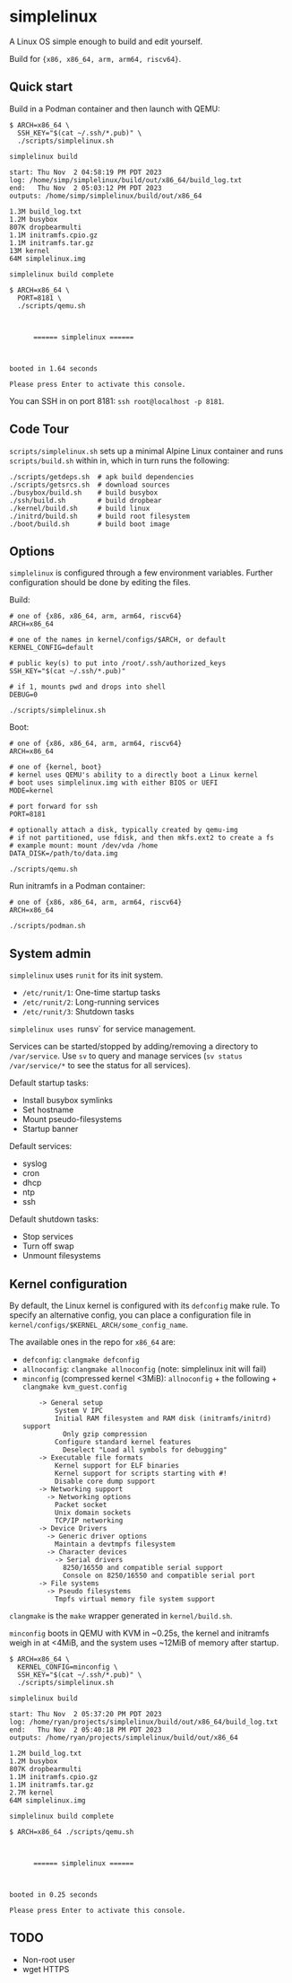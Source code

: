 # simplelinux

A Linux OS simple enough to build and edit yourself.

Build for `{x86, x86_64, arm, arm64, riscv64}`.

## Quick start

Build in a Podman container and then launch with QEMU:

```
$ ARCH=x86_64 \
  SSH_KEY="$(cat ~/.ssh/*.pub)" \
  ./scripts/simplelinux.sh

simplelinux build

start: Thu Nov  2 04:58:19 PM PDT 2023
log: /home/simp/simplelinux/build/out/x86_64/build_log.txt
end:   Thu Nov  2 05:03:12 PM PDT 2023
outputs: /home/simp/simplelinux/build/out/x86_64

1.3M build_log.txt
1.2M busybox
807K dropbearmulti
1.1M initramfs.cpio.gz
1.1M initramfs.tar.gz
13M kernel
64M simplelinux.img

simplelinux build complete

$ ARCH=x86_64 \
  PORT=8181 \
  ./scripts/qemu.sh



      ====== simplelinux ======



booted in 1.64 seconds

Please press Enter to activate this console.
```

You can SSH in on port 8181: `ssh root@localhost -p 8181`.

## Code Tour

`scripts/simplelinux.sh` sets up a minimal Alpine Linux container and runs
`scripts/build.sh` within in, which in turn runs the following:

```
./scripts/getdeps.sh  # apk build dependencies
./scripts/getsrcs.sh  # download sources
./busybox/build.sh    # build busybox
./ssh/build.sh        # build dropbear
./kernel/build.sh     # build linux
./initrd/build.sh     # build root filesystem
./boot/build.sh       # build boot image
```

## Options

`simplelinux` is configured through a few environment variables. Further
configuration should be done by editing the files.

Build:

```
# one of {x86, x86_64, arm, arm64, riscv64}
ARCH=x86_64

# one of the names in kernel/configs/$ARCH, or default
KERNEL_CONFIG=default

# public key(s) to put into /root/.ssh/authorized_keys
SSH_KEY="$(cat ~/.ssh/*.pub)"

# if 1, mounts pwd and drops into shell
DEBUG=0

./scripts/simplelinux.sh
```

Boot:

```
# one of {x86, x86_64, arm, arm64, riscv64}
ARCH=x86_64

# one of {kernel, boot}
# kernel uses QEMU's ability to a directly boot a Linux kernel
# boot uses simplelinux.img with either BIOS or UEFI
MODE=kernel

# port forward for ssh
PORT=8181

# optionally attach a disk, typically created by qemu-img
# if not partitioned, use fdisk, and then mkfs.ext2 to create a fs
# example mount: mount /dev/vda /home
DATA_DISK=/path/to/data.img

./scripts/qemu.sh
```

Run initramfs in a Podman container:

```
# one of {x86, x86_64, arm, arm64, riscv64}
ARCH=x86_64

./scripts/podman.sh
```

## System admin

`simplelinux` uses `runit` for its init system.

* `/etc/runit/1`: One-time startup tasks
* `/etc/runit/2`: Long-running services
* `/etc/runit/3`: Shutdown tasks

`simplelinux uses `runsv` for service management.

Services can be started/stopped by adding/removing a directory to
`/var/service`. Use `sv` to query and manage services (`sv status
/var/service/*` to see the status for all services).

Default startup tasks:
* Install busybox symlinks
* Set hostname
* Mount pseudo-filesystems
* Startup banner

Default services:
* syslog
* cron
* dhcp
* ntp
* ssh

Default shutdown tasks:
* Stop services
* Turn off swap
* Unmount filesystems

## Kernel configuration

By default, the Linux kernel is configured with its `defconfig` make rule.
To specify an alternative config, you can place a configuration file in
`kernel/configs/$KERNEL_ARCH/some_config_name`.

The available ones in the repo for `x86_64` are:
* `defconfig`: `clangmake defconfig`
* `allnoconfig`: `clangmake allnoconfig` (note: simplelinux init will fail)
* `minconfig` (compressed kernel <3MiB): `allnoconfig` + the following +
  `clangmake kvm_guest.config`
    ```
        -> General setup
            System V IPC
            Initial RAM filesystem and RAM disk (initramfs/initrd) support
              Only gzip compression
            Configure standard kernel features
              Deselect "Load all symbols for debugging"
        -> Executable file formats
            Kernel support for ELF binaries
            Kernel support for scripts starting with #!
            Disable core dump support
        -> Networking support
          -> Networking options
            Packet socket
            Unix domain sockets
            TCP/IP networking
        -> Device Drivers
          -> Generic driver options
            Maintain a devtmpfs filesystem
          -> Character devices
            -> Serial drivers
              8250/16550 and compatible serial support
              Console on 8250/16550 and compatible serial port
        -> File systems
          -> Pseudo filesystems
            Tmpfs virtual memory file system support
    ```

`clangmake` is the `make` wrapper generated in `kernel/build.sh`.

`minconfig` boots in QEMU with KVM in ~0.25s, the kernel and initramfs weigh in
at <4MiB, and the system uses ~12MiB of memory after startup.

```
$ ARCH=x86_64 \
  KERNEL_CONFIG=minconfig \
  SSH_KEY="$(cat ~/.ssh/*.pub)" \
  ./scripts/simplelinux.sh

simplelinux build

start: Thu Nov  2 05:37:20 PM PDT 2023
log: /home/ryan/projects/simplelinux/build/out/x86_64/build_log.txt
end:   Thu Nov  2 05:40:18 PM PDT 2023
outputs: /home/ryan/projects/simplelinux/build/out/x86_64

1.2M build_log.txt
1.2M busybox
807K dropbearmulti
1.1M initramfs.cpio.gz
1.1M initramfs.tar.gz
2.7M kernel
64M simplelinux.img

simplelinux build complete

$ ARCH=x86_64 ./scripts/qemu.sh



      ====== simplelinux ======



booted in 0.25 seconds

Please press Enter to activate this console.
```

## TODO
* Non-root user
* wget HTTPS

